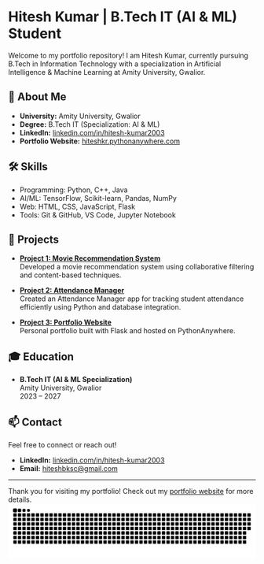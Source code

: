 # Hitesh Kumar | B.Tech IT (AI & ML) Student

Welcome to my portfolio repository! I am Hitesh Kumar, currently pursuing B.Tech in Information Technology with a specialization in Artificial Intelligence & Machine Learning at Amity University, Gwalior.

## 🚀 About Me

- **University:** Amity University, Gwalior
- **Degree:** B.Tech IT (Specialization: AI & ML)
- **LinkedIn:** [linkedin.com/in/hitesh-kumar2003](https://www.linkedin.com/in/hitesh-kumar2003/)
- **Portfolio Website:** [hiteshkr.pythonanywhere.com](https://hiteshkr.pythonanywhere.com/)

## 🛠️ Skills

- Programming: Python, C++, Java
- AI/ML: TensorFlow, Scikit-learn, Pandas, NumPy
- Web: HTML, CSS, JavaScript, Flask
- Tools: Git & GitHub, VS Code, Jupyter Notebook

## 📂 Projects

- **[Project 1: Movie Recommendation System](#)**  
  Developed a movie recommendation system using collaborative filtering and content-based techniques.

- **[Project 2: Attendance Manager](#)**  
  Created an Attendance Manager app for tracking student attendance efficiently using Python and database integration.

- **[Project 3: Portfolio Website](https://hiteshkr.pythonanywhere.com/)**  
  Personal portfolio built with Flask and hosted on PythonAnywhere.

## 🎓 Education

- **B.Tech IT (AI & ML Specialization)**  
  Amity University, Gwalior  
  2023 – 2027 

## 📫 Contact

Feel free to connect or reach out!

- **LinkedIn:** [linkedin.com/in/hitesh-kumar2003](https://www.linkedin.com/in/hitesh-kumar2003/)
- **Email:** hiteshbksc@gmail.com

---

Thank you for visiting my portfolio! Check out my [portfolio website](https://hiteshkr.pythonanywhere.com/) for more details.
![snake gif](https://github.com/officialhitesh/officialhitesh/blob/output/github-snake-dark.svg)
